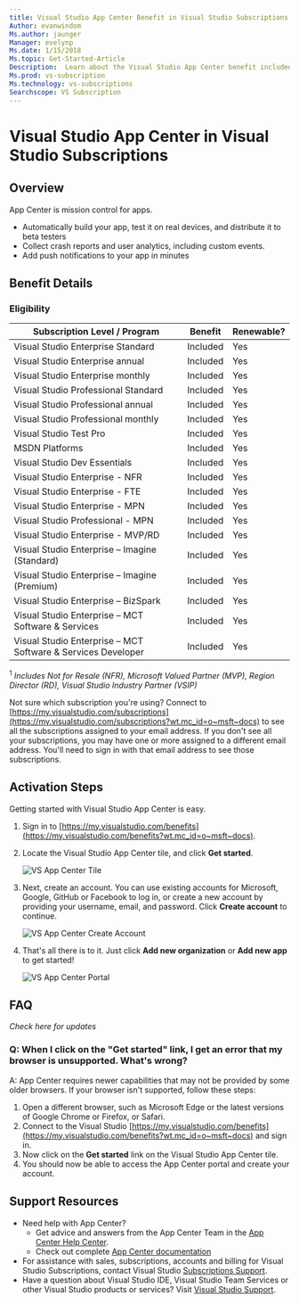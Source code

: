```yaml
---
title: Visual Studio App Center Benefit in Visual Studio Subscriptions | Microsoft Docs 
Author: evanwindom
Ms.author: jaunger
Manager: evelynp
Ms.date: 1/15/2018
Ms.topic: Get-Started-Article
Description:  Learn about the Visual Studio App Center benefit included in Visual Studio subscriptions.
Ms.prod: vs-subscription
Ms.technology: vs-subscriptions
Searchscope: VS Subscription
---
```


# Visual Studio App Center in Visual Studio Subscriptions

## Overview
App Center is mission control for apps.

-  Automatically build your app, test it on real devices, and distribute it to beta testers
-  Collect crash reports and user analytics, including custom events.
-  Add push notifications to your app in minutes

## Benefit Details

### Eligibility
| Subscription Level / Program                                 | Benefit               | Renewable?                                                         |
|--------------------------------------------------------------|-----------------------|--------------------------------------------------------------------|
| Visual Studio Enterprise Standard                            | Included              | Yes                                                                |
| Visual Studio Enterprise annual                              | Included              | Yes                                                                |
| Visual Studio Enterprise monthly                             | Included              | Yes                                                                |
| Visual Studio Professional Standard                          | Included              | Yes                                                                |
| Visual Studio Professional annual                            | Included              | Yes                                                                | 
| Visual Studio Professional monthly                           | Included              | Yes                                                                |
| Visual Studio Test Pro                                       | Included              | Yes                                                                |
| MSDN Platforms                                               | Included              | Yes                                                                |
| Visual Studio Dev Essentials                                 | Included              | Yes                                                                |
| Visual Studio Enterprise - NFR                               | Included              | Yes                                                                |
| Visual Studio Enterprise - FTE                               | Included              | Yes                                                                |
| Visual Studio Enterprise - MPN                               | Included              | Yes                                                                |
| Visual Studio Professional - MPN                             | Included              | Yes                                                                |
| Visual Studio Enterprise - MVP/RD                            | Included              | Yes                                                                |
| Visual Studio Enterprise – Imagine (Standard)                | Included              | Yes                                                                |
| Visual Studio Enterprise – Imagine (Premium)                 | Included              | Yes                                                                |
| Visual Studio Enterprise – BizSpark                          | Included              | Yes                                                                |
| Visual Studio Enterprise – MCT Software & Services           | Included              | Yes                                                                |
| Visual Studio Enterprise – MCT Software & Services Developer | Included              | Yes                                                                |

<sup>1</sup>  *Includes Not for Resale (NFR), Microsoft Valued Partner (MVP), Region Director (RD), Visual Studio Industry Partner (VSIP)*  

Not sure which subscription you're using?  Connect to [https://my.visualstudio.com/subscriptions](https://my.visualstudio.com/subscriptions?wt.mc_id=o~msft~docs) to see all the subscriptions assigned to your email address. If you don't see all your subscriptions, you may have one or more assigned to a different email address.  You'll need to sign in with that email address to see those subscriptions. 

## Activation Steps

Getting started with Visual Studio App Center is easy. 
1.  Sign in to [https://my.visualstudio.com/benefits](https://my.visualstudio.com/benefits?wt.mc_id=o~msft~docs).

2. Locate the Visual Studio App Center tile, and click **Get started**.

    ![VS App Center Tile](_img/vs-app-center/vs-app-center-tile.png)

3. Next, create an account.  You can use existing accounts for Microsoft, Google, GitHub or Facebook to log in, or create a new account by providing your username, email, and password.  Click **Create account** to continue. 

    ![VS App Center Create Account](_img/vs-app-center/vs-app-center-create-account.png)

4. That's all there is to it.  Just click **Add new organization** or **Add new app** to get started!

    ![VS App Center Portal](_img/vs-app-center/vs-app-center-portal.png)

## FAQ
*Check here for updates*

### Q:  When I click on the "Get started" link, I get an error that my browser is unsupported.  What's wrong? 
A:  App Center requires newer capabilities that may not be provided by some older browsers.  If your browser isn't supported, follow these steps:
1.  Open a different browser, such as Microsoft Edge or the latest versions of Google Chrome or Firefox, or Safari.  
2.  Connect to the Visual Studio [https://my.visualstudio.com/benefits](https://my.visualstudio.com/benefits?wt.mc_id=o~msft~docs) and sign in. 
3.  Now click on the **Get started** link on the Visual Studio App Center tile. 
4.  You should now be able to access the App Center portal and create your account. 

## Support Resources
-  Need help with App Center?  
    - Get advice and answers from the App Center Team in the [App Center Help Center](https://intercom.help/appcenter/). 
    - Check out complete [App Center documentation](/appcenter/) 
-  For assistance with sales, subscriptions, accounts and billing for Visual Studio Subscriptions, contact Visual Studio [Subscriptions Support](https://www.visualstudio.com/subscriptions/support/).
-  Have a question about Visual Studio IDE, Visual Studio Team Services or other Visual Studio products or services?  Visit [Visual Studio Support](https://www.visualstudio.com/support/). 
